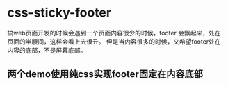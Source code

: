 # css-sticky-footer
搞web页面开发的时候会遇到一个页面内容很少的时候，footer 会飘起来，处在页面的半腰间，这样会看上去很丑。
但是当内容很多的时候，又希望footer处在内容的底部，不是屏幕底部。
## 两个demo使用纯css实现footer固定在内容底部
